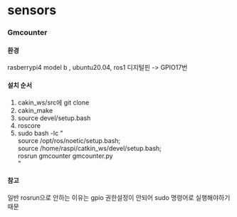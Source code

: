 # sensors

### Gmcounter
#### 환경
rasberrypi4 model b , ubuntu20.04, ros1 
디지털핀 -> GPIO17번
#### 설치 순서
1. cakin_ws/src에 git clone
2. cakin_make
3. source devel/setup.bash
4. roscore 
5. sudo bash -lc "\
  source /opt/ros/noetic/setup.bash; \
  source /home/raspi/catkin_ws/devel/setup.bash; \
  rosrun gmcounter gmcounter.py\
"
#### 참고
일반 rosrun으로 안하는 이유는 gpio 권한설정이 안되어 sudo 명령어로 실행해야하기 때문
